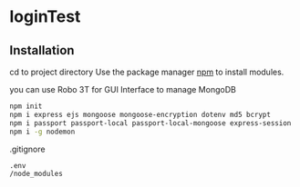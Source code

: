 # loginTest
## Installation
cd to project directory
Use the package manager [npm](https://nodejs.org/en/download/) to install modules.

you can use Robo 3T for GUI Interface to manage MongoDB

```bash
npm init
npm i express ejs mongoose mongoose-encryption dotenv md5 bcrypt
npm i passport passport-local passport-local-mongoose express-session
npm i -g nodemon
```

.gitignore
```bash
.env
/node_modules
```
